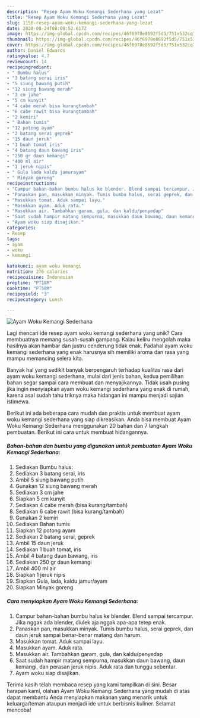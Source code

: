 ```yaml
---
description: "Resep Ayam Woku Kemangi Sederhana yang Lezat"
title: "Resep Ayam Woku Kemangi Sederhana yang Lezat"
slug: 1150-resep-ayam-woku-kemangi-sederhana-yang-lezat
date: 2020-08-24T08:08:52.617Z
image: https://img-global.cpcdn.com/recipes/46f6978e8692f5d5/751x532cq70/ayam-woku-kemangi-sederhana-foto-resep-utama.jpg
thumbnail: https://img-global.cpcdn.com/recipes/46f6978e8692f5d5/751x532cq70/ayam-woku-kemangi-sederhana-foto-resep-utama.jpg
cover: https://img-global.cpcdn.com/recipes/46f6978e8692f5d5/751x532cq70/ayam-woku-kemangi-sederhana-foto-resep-utama.jpg
author: Daniel Edwards
ratingvalue: 4.7
reviewcount: 14
recipeingredient:
- " Bumbu halus"
- "3 batang serai iris"
- "5 siung bawang putih"
- "12 siung bawang merah"
- "3 cm jahe"
- "5 cm kunyit"
- "4 cabe merah bisa kurangtambah"
- "6 cabe rawit bisa kurangtambah"
- "2 kemiri"
- " Bahan tumis"
- "12 potong ayam"
- "2 batang serai geprek"
- "15 daun jeruk"
- "1 buah tomat iris"
- "4 batang daun bawang iris"
- "250 gr daun kemangi"
- "400 ml air"
- "1 jeruk nipis"
- " Gula lada kaldu jamurayam"
- " Minyak goreng"
recipeinstructions:
- "Campur bahan-bahan bumbu halus ke blender. Blend sampai tercampur. Jika nggak ada blender, diulek aja nggak apa-apa tetep enak."
- "Panaskan pan, masukkan minyak. Tumis bumbu halus, serai geprek, dan daun jeruk sampai benar-benar matang dan harum."
- "Masukkan tomat. Aduk sampai layu."
- "Masukkan ayam. Aduk rata."
- "Masukkan air. Tambahkan garam, gula, dan kaldu/penyedap"
- "Saat sudah hampir matang sempurna, masukkan daun bawang, daun kemangi, dan perasan jeruk nipis. Aduk rata dan tunggu sebentar."
- "Ayam woku siap disajikan."
categories:
- Resep
tags:
- ayam
- woku
- kemangi

katakunci: ayam woku kemangi 
nutrition: 276 calories
recipecuisine: Indonesian
preptime: "PT18M"
cooktime: "PT58M"
recipeyield: "3"
recipecategory: Lunch

---
```



![Ayam Woku Kemangi Sederhana](https://img-global.cpcdn.com/recipes/46f6978e8692f5d5/751x532cq70/ayam-woku-kemangi-sederhana-foto-resep-utama.jpg)

Lagi mencari ide resep ayam woku kemangi sederhana yang unik? Cara membuatnya memang susah-susah gampang. Kalau keliru mengolah maka hasilnya akan hambar dan justru cenderung tidak enak. Padahal ayam woku kemangi sederhana yang enak harusnya sih memiliki aroma dan rasa yang mampu memancing selera kita.



Banyak hal yang sedikit banyak berpengaruh terhadap kualitas rasa dari ayam woku kemangi sederhana, mulai dari jenis bahan, kedua pemilihan bahan segar sampai cara membuat dan menyajikannya. Tidak usah pusing jika ingin menyiapkan ayam woku kemangi sederhana yang enak di rumah, karena asal sudah tahu triknya maka hidangan ini mampu menjadi sajian istimewa.


Berikut ini ada beberapa cara mudah dan praktis untuk membuat ayam woku kemangi sederhana yang siap dikreasikan. Anda bisa membuat Ayam Woku Kemangi Sederhana menggunakan 20 bahan dan 7 langkah pembuatan. Berikut ini cara untuk membuat hidangannya.

<!--inarticleads1-->

##### Bahan-bahan dan bumbu yang digunakan untuk pembuatan Ayam Woku Kemangi Sederhana:

1. Sediakan  Bumbu halus:
1. Sediakan 3 batang serai, iris
1. Ambil 5 siung bawang putih
1. Gunakan 12 siung bawang merah
1. Sediakan 3 cm jahe
1. Siapkan 5 cm kunyit
1. Sediakan 4 cabe merah (bisa kurang/tambah)
1. Sediakan 6 cabe rawit (bisa kurang/tambah)
1. Gunakan 2 kemiri
1. Sediakan  Bahan tumis
1. Siapkan 12 potong ayam
1. Sediakan 2 batang serai, geprek
1. Ambil 15 daun jeruk
1. Sediakan 1 buah tomat, iris
1. Ambil 4 batang daun bawang, iris
1. Sediakan 250 gr daun kemangi
1. Ambil 400 ml air
1. Siapkan 1 jeruk nipis
1. Siapkan  Gula, lada, kaldu jamur/ayam
1. Siapkan  Minyak goreng




<!--inarticleads2-->

##### Cara menyiapkan Ayam Woku Kemangi Sederhana:

1. Campur bahan-bahan bumbu halus ke blender. Blend sampai tercampur. Jika nggak ada blender, diulek aja nggak apa-apa tetep enak.
1. Panaskan pan, masukkan minyak. Tumis bumbu halus, serai geprek, dan daun jeruk sampai benar-benar matang dan harum.
1. Masukkan tomat. Aduk sampai layu.
1. Masukkan ayam. Aduk rata.
1. Masukkan air. Tambahkan garam, gula, dan kaldu/penyedap
1. Saat sudah hampir matang sempurna, masukkan daun bawang, daun kemangi, dan perasan jeruk nipis. Aduk rata dan tunggu sebentar.
1. Ayam woku siap disajikan.




Terima kasih telah membaca resep yang kami tampilkan di sini. Besar harapan kami, olahan Ayam Woku Kemangi Sederhana yang mudah di atas dapat membantu Anda menyiapkan makanan yang menarik untuk keluarga/teman ataupun menjadi ide untuk berbisnis kuliner. Selamat mencoba!
